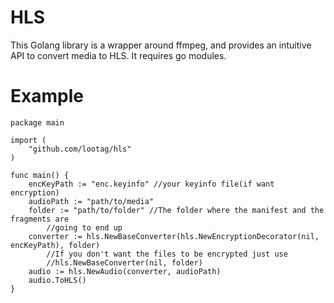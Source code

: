 # HLS
This Golang library is a wrapper around ffmpeg, and provides an intuitive API to
convert media to HLS. It requires go modules.

# Example
```
package main

import (
    "github.com/lootag/hls"
)

func main() {
	encKeyPath := "enc.keyinfo" //your keyinfo file(if want encryption)
	audioPath := "path/to/media"
	folder := "path/to/folder" //The folder where the manifest and the fragments are
        //going to end up
	converter := hls.NewBaseConverter(hls.NewEncryptionDecorator(nil, encKeyPath), folder)
        //If you don't want the files to be encrypted just use
        //hls.NewBaseConverter(nil, folder)
	audio := hls.NewAudio(converter, audioPath)
	audio.ToHLS()
}
```
